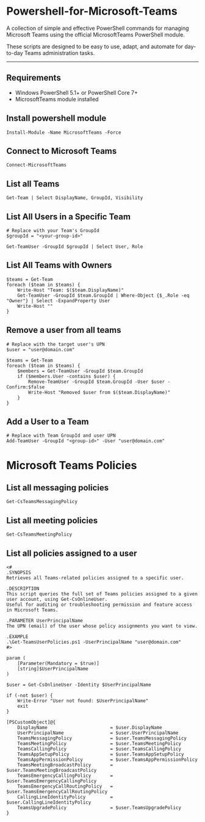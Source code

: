 # Powershell-for-Microsoft-Teams

A collection of simple and effective PowerShell commands for managing Microsoft Teams using the official MicrosoftTeams PowerShell module.

These scripts are designed to be easy to use, adapt, and automate for day-to-day Teams administration tasks.

---

## Requirements
- Windows PowerShell 5.1+ or PowerShell Core 7+
- MicrosoftTeams module installed
## Install powershell module
```
Install-Module -Name MicrosoftTeams -Force
```
## Connect to Microsoft Teams
```
Connect-MicrosoftTeams
```
## List all Teams
```
Get-Team | Select DisplayName, GroupId, Visibility
```
## List All Users in a Specific Team
```
# Replace with your Team's GroupId
$groupId = "<your-group-id>"

Get-TeamUser -GroupId $groupId | Select User, Role
```
## List All Teams with Owners
```
$teams = Get-Team
foreach ($team in $teams) {
    Write-Host "Team: $($team.DisplayName)"
    Get-TeamUser -GroupId $team.GroupId | Where-Object {$_.Role -eq "Owner"} | Select -ExpandProperty User
    Write-Host ""
}
```
## Remove a user from all teams
```
# Replace with the target user's UPN
$user = "user@domain.com"

$teams = Get-Team
foreach ($team in $teams) {
    $members = Get-TeamUser -GroupId $team.GroupId
    if ($members.User -contains $user) {
        Remove-TeamUser -GroupId $team.GroupId -User $user -Confirm:$false
        Write-Host "Removed $user from $($team.DisplayName)"
    }
}
```
## Add a User to a Team
```
# Replace with Team GroupId and user UPN
Add-TeamUser -GroupId "<group-id>" -User "user@domain.com"
```
# Microsoft Teams Policies
## List all messaging policies
```
Get-CsTeamsMessagingPolicy
```
## List all meeting policies
```
Get-CsTeamsMeetingPolicy
```

## List all policies assigned to a user
```
<#
.SYNOPSIS
Retrieves all Teams-related policies assigned to a specific user.

.DESCRIPTION
This script queries the full set of Teams policies assigned to a given user account, using Get-CsOnlineUser. 
Useful for auditing or troubleshooting permission and feature access in Microsoft Teams.

.PARAMETER UserPrincipalName
The UPN (email) of the user whose policy assignments you want to view.

.EXAMPLE
.\Get-TeamsUserPolicies.ps1 -UserPrincipalName "user@domain.com"
#>

param (
    [Parameter(Mandatory = $true)]
    [string]$UserPrincipalName
)

$user = Get-CsOnlineUser -Identity $UserPrincipalName

if (-not $user) {
    Write-Error "User not found: $UserPrincipalName"
    exit
}

[PSCustomObject]@{
    DisplayName                       = $user.DisplayName
    UserPrincipalName                 = $user.UserPrincipalName
    TeamsMessagingPolicy              = $user.TeamsMessagingPolicy
    TeamsMeetingPolicy                = $user.TeamsMeetingPolicy
    TeamsCallingPolicy                = $user.TeamsCallingPolicy
    TeamsAppSetupPolicy               = $user.TeamsAppSetupPolicy
    TeamsAppPermissionPolicy          = $user.TeamsAppPermissionPolicy
    TeamsMeetingBroadcastPolicy       = $user.TeamsMeetingBroadcastPolicy
    TeamsEmergencyCallingPolicy       = $user.TeamsEmergencyCallingPolicy
    TeamsEmergencyCallRoutingPolicy   = $user.TeamsEmergencyCallRoutingPolicy
    CallingLineIdentityPolicy         = $user.CallingLineIdentityPolicy
    TeamsUpgradePolicy                = $user.TeamsUpgradePolicy
}
```
